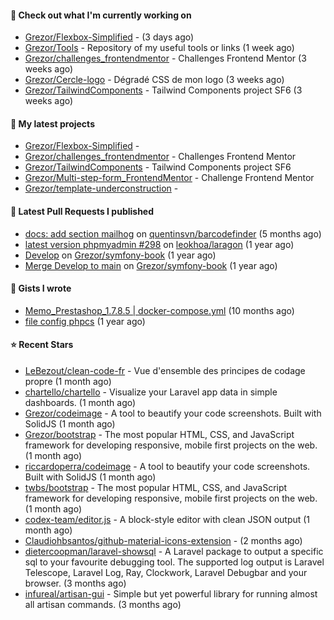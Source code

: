 #### 👷 Check out what I'm currently working on

- [Grezor/Flexbox-Simplified](https://github.com/Grezor/Flexbox-Simplified) -  (3 days ago)
- [Grezor/Tools](https://github.com/Grezor/Tools) - Repository of my useful tools or links (1 week ago)
- [Grezor/challenges_frontendmentor](https://github.com/Grezor/challenges_frontendmentor) - Challenges Frontend Mentor (3 weeks ago)
- [Grezor/Cercle-logo](https://github.com/Grezor/Cercle-logo) - Dégradé CSS de mon logo  (3 weeks ago)
- [Grezor/TailwindComponents](https://github.com/Grezor/TailwindComponents) - Tailwind Components project SF6 (3 weeks ago)

#### 🌱 My latest projects

- [Grezor/Flexbox-Simplified](https://github.com/Grezor/Flexbox-Simplified) - 
- [Grezor/challenges_frontendmentor](https://github.com/Grezor/challenges_frontendmentor) - Challenges Frontend Mentor
- [Grezor/TailwindComponents](https://github.com/Grezor/TailwindComponents) - Tailwind Components project SF6
- [Grezor/Multi-step-form_FrontendMentor](https://github.com/Grezor/Multi-step-form_FrontendMentor) - Challenge Frontend Mentor
- [Grezor/template-underconstruction](https://github.com/Grezor/template-underconstruction) - 

#### 🔨 Latest Pull Requests I published

- [docs: add section mailhog](https://github.com/quentinsvn/barcodefinder/pull/2) on [quentinsvn/barcodefinder](https://github.com/quentinsvn/barcodefinder) (5 months ago)
- [latest version phpmyadmin #298](https://github.com/leokhoa/laragon/pull/299) on [leokhoa/laragon](https://github.com/leokhoa/laragon) (1 year ago)
- [Develop](https://github.com/Grezor/symfony-book/pull/2) on [Grezor/symfony-book](https://github.com/Grezor/symfony-book) (1 year ago)
- [Merge Develop to main](https://github.com/Grezor/symfony-book/pull/1) on [Grezor/symfony-book](https://github.com/Grezor/symfony-book) (1 year ago)

#### 📓 Gists I wrote

- [Memo_Prestashop_1.7.8.5 | docker-compose.yml](https://gist.github.com/eb78b378ed9f40780dc077b361ead337) (10 months ago)
- [file config phpcs](https://gist.github.com/27d8a6056d2e171aed20c26699439861) (1 year ago)

#### ⭐ Recent Stars

- [LeBezout/clean-code-fr](https://github.com/LeBezout/clean-code-fr) - Vue d&#39;ensemble des principes de codage propre (1 month ago)
- [chartello/chartello](https://github.com/chartello/chartello) - Visualize your Laravel app data in simple dashboards. (1 month ago)
- [Grezor/codeimage](https://github.com/Grezor/codeimage) - A tool to beautify your code screenshots. Built with SolidJS (1 month ago)
- [Grezor/bootstrap](https://github.com/Grezor/bootstrap) - The most popular HTML, CSS, and JavaScript framework for developing responsive, mobile first projects on the web. (1 month ago)
- [riccardoperra/codeimage](https://github.com/riccardoperra/codeimage) - A tool to beautify your code screenshots. Built with SolidJS (1 month ago)
- [twbs/bootstrap](https://github.com/twbs/bootstrap) - The most popular HTML, CSS, and JavaScript framework for developing responsive, mobile first projects on the web. (1 month ago)
- [codex-team/editor.js](https://github.com/codex-team/editor.js) - A block-style editor with clean JSON output (1 month ago)
- [Claudiohbsantos/github-material-icons-extension](https://github.com/Claudiohbsantos/github-material-icons-extension) -  (2 months ago)
- [dietercoopman/laravel-showsql](https://github.com/dietercoopman/laravel-showsql) - A Laravel package to output a specific sql to your favourite debugging tool. The supported log output is Laravel Telescope, Laravel Log, Ray, Clockwork, Laravel Debugbar and your browser. (3 months ago)
- [infureal/artisan-gui](https://github.com/infureal/artisan-gui) - Simple but yet powerful library for running almost all artisan commands. (3 months ago)
